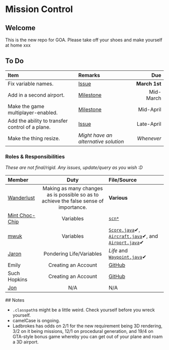 Mission Control
========

## Welcome

This is the new repo for GOA. Please take off your shoes and make yourself at home xxx

## To Do

| Item | Remarks | Due |
|:-----|:--------|----:|
| Fix variable names. | [Issue](https://github.com/mwuk/fly-hard/issues/2) | __March 1st__ |
| Add in a second airport. | [Milestone](https://github.com/MWUK/Fly-Hard/issues?milestone=2&page=1&sort=created&state=open) | Mid-March |
| Make the game multiplayer-enabled. | [Milestone](https://github.com/MWUK/Fly-Hard/issues?direction=asc&milestone=3&page=1&sort=created&state=open)| Mid-April |
| Add the ability to transfer control of a plane. | [Issue](https://github.com/MWUK/Fly-Hard/issues/5) | Late-April |
| Make the thing resize. | _Might have an alternative solution_ | _Whenever_ |

### Roles & Responsibilities

_These are not final/rigid. Any issues, update/query as you wish :D_

| Member | Duty | File/Source |
|:-------|:----:|:------------|
| [Wanderlust](http://github.com/a-random-oracle) | Making as many changes as is possible so as to achieve the false sense of importance. | __Various__ |
| [Mint Choc-Chip](http://github.com/RMCKirby) | Variables | [`scn*`](https://github.com/MWUK/Fly-Hard/tree/master/BTC/src/scn) |
| [mwuk](http://github.com/MWUK) | Variables | [`Score.java`](https://github.com/MWUK/Fly-Hard/blob/master/BTC/src/cls/Score.java)✔, [`Aircraft.java`](https://github.com/MWUK/Fly-Hard/blob/master/BTC/src/cls/Aircraft.java)✔, and  [`Airport.java`](https://github.com/MWUK/Fly-Hard/blob/master/BTC/src/cls/Airport.java)✔ |
| [Jaron](http://github.com/JaronAli) | Pondering Life/Variables | _Life_ and [`Waypoint.java`](https://github.com/MWUK/Fly-Hard/blob/master/BTC/src/cls/Waypoint.java)✔ |
| Emily | Creating an Account | [GitHub](http://github.com/join) |
| Such Hopkins | Creating an Account | [GitHub](http://github.com/join) |
| [Jon](http://github.com/Lixquid) | N/A | N/A |

## Notes

* `.classpath`s might be a little weird. Check yourself before you wreck yourself.
* camelCase is ongoing.
* Ladbrokes has odds on 2/1 for the new requirement being 3D rendering, 3/2 on it being missions, 12/1 on procedural generation, and 19/4 on GTA-style bonus game whereby you can get out of your plane and roam a 3D airport.
